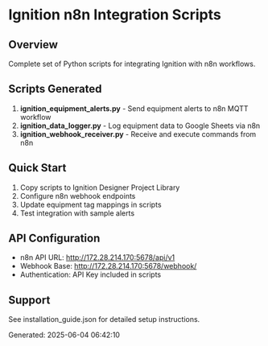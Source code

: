 # Ignition n8n Integration Scripts

## Overview
Complete set of Python scripts for integrating Ignition with n8n workflows.

## Scripts Generated
1. **ignition_equipment_alerts.py** - Send equipment alerts to n8n MQTT workflow
2. **ignition_data_logger.py** - Log equipment data to Google Sheets via n8n  
3. **ignition_webhook_receiver.py** - Receive and execute commands from n8n

## Quick Start
1. Copy scripts to Ignition Designer Project Library
2. Configure n8n webhook endpoints
3. Update equipment tag mappings in scripts
4. Test integration with sample alerts

## API Configuration
- n8n API URL: http://172.28.214.170:5678/api/v1
- Webhook Base: http://172.28.214.170:5678/webhook/
- Authentication: API Key included in scripts

## Support
See installation_guide.json for detailed setup instructions.

Generated: 2025-06-04 06:42:10
